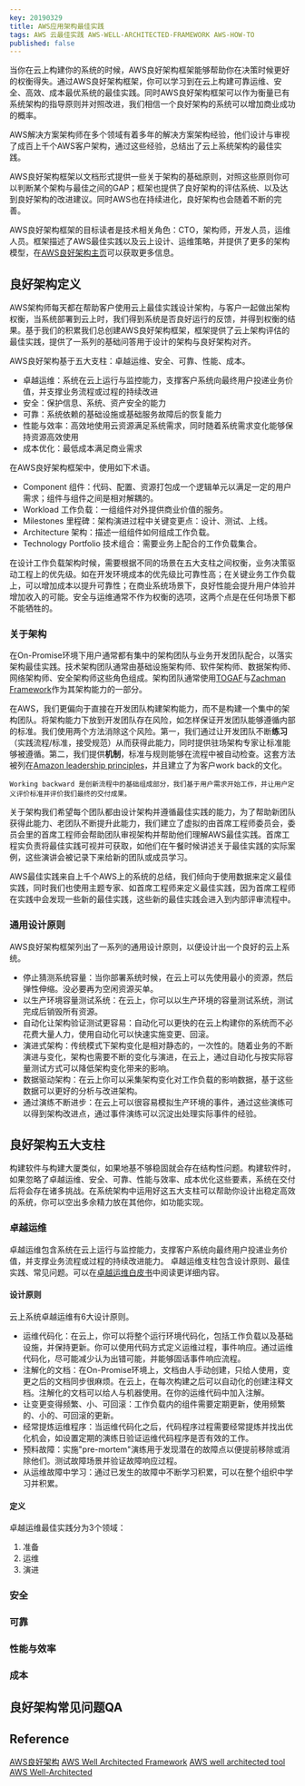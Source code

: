 ```yaml
---
key: 20190329
title: AWS应用架构最佳实践
tags: AWS 云最佳实践 AWS-WELL-ARCHITECTED-FRAMEWORK AWS-HOW-TO
published: false
---
```


当你在云上构建你的系统的时候，AWS良好架构框架能够帮助你在决策时候更好的权衡得失。通过AWS良好架构框架，你可以学习到在云上构建可靠运维、安全、高效、成本最优系统的最佳实践。同时AWS良好架构框架可以作为衡量已有系统架构的指导原则并对照改进，我们相信一个良好架构的系统可以增加商业成功的概率。

AWS解决方案架构师在多个领域有着多年的解决方案架构经验，他们设计与审视了成百上千个AWS客户架构，通过这些经验，总结出了云上系统架构的最佳实践。

AWS良好架构框架以文档形式提供一些关于架构的基础原则，对照这些原则你可以判断某个架构与最佳之间的GAP；框架也提供了良好架构的评估系统、以及达到良好架构的改进建议。同时AWS也在持续进化，良好架构也会随着不断的完善。

AWS良好架构框架的目标读者是技术相关角色：CTO，架构师，开发人员，运维人员。框架描述了AWS最佳实践以及云上设计、运维策略，并提供了更多的架构模型，在[AWS良好架构主页](https://aws.amazon.com/architecture/well-architected/)可以获取更多信息。

## 良好架构定义
AWS架构师每天都在帮助客户使用云上最佳实践设计架构，与客户一起做出架构权衡，当系统部署到云上时，我们得到系统是否良好运行的反馈，并得到权衡的结果。基于我们的积累我们总创建AWS良好架构框架，框架提供了云上架构评估的最佳实践，提供了一系列的基础问答用于设计的架构与良好架构对齐。

AWS良好架构基于五大支柱：卓越运维、安全、可靠、性能、成本。

- 卓越运维：系统在云上运行与监控能力，支撑客户系统向最终用户投递业务价值，并支撑业务流程或过程的持续改进
- 安全：保护信息、系统、资产安全的能力
- 可靠：系统依赖的基础设施或基础服务故障后的恢复能力
- 性能与效率：高效地使用云资源满足系统需求，同时随着系统需求变化能够保持资源高效使用
- 成本优化：最低成本满足商业需求

在AWS良好架构框架中，使用如下术语。
- Component 组件：代码、配置、资源打包成一个逻辑单元以满足一定的用户需求；组件与组件之间是相对解耦的。
- Workload 工作负载：一组组件对外提供商业价值的服务。
- Milestones 里程碑：架构演进过程中关键变更点：设计、测试、上线。
- Architecture 架构：描述一组组件如何组成工作负载。
- Technology Portfolio 技术组合：需要业务上配合的工作负载集合。

在设计工作负载架构时候，需要根据不同的场景在五大支柱之间权衡，业务决策驱动工程上的优先级。如在开发环境成本的优先级比可靠性高；在关键业务工作负载上，可以增加成本以提升可靠性；在商业系统场景下，良好性能会提升用户体验并增加收入的可能。安全与运维通常不作为权衡的选项，这两个点是在任何场景下都不能牺牲的。

### 关于架构

在On-Promise环境下用户通常都有集中的架构团队与业务开发团队配合，以落实架构最佳实践。技术架构团队通常由基础设施架构师、软件架构师、数据架构师、网络架构师、安全架构师这些角色组成。架构团队通常使用[TOGAF](http://pubs.opengroup.org/architecture/togaf9-doc/arch/)与[Zachman Framework](https://www.zachman.com/about-the-zachman-framework)作为其架构能力的一部分。


在AWS，我们更偏向于直接在开发团队构建架构能力，而不是构建一个集中的架构团队。将架构能力下放到开发团队存在风险，如怎样保证开发团队能够遵循内部的标准。我们使用两个方法消除这个风险。第一，我们通过让开发团队不断**练习**（实践流程/标准，接受规范）从而获得此能力，同时提供驻场架构专家让标准能够被遵循。第二，我们提供**机制**，标准与规则能够在流程中被自动检查。这套方法被列在[Amazon leadership principles](https://www.aboutamazon.com/working-at-amazon/our-leadership-principles)，并且建立了为客户work back的文化。

```Working backward 是创新流程中的基础组成部分，我们基于用户需求开始工作，并让用户定义评价标准并评价我们最终的交付成果。```

关于架构我们希望每个团队都由设计架构并遵循最佳实践的能力，为了帮助新团队获得此能力、老团队不断提升此能力，我们建立了虚拟的由首席工程师委员会，委员会里的首席工程师会帮助团队审视架构并帮助他们理解AWS最佳实践。首席工程实负责将最佳实践可视并可获取，如他们在午餐时候讲述关于最佳实践的实际案例，这些演讲会被记录下来给新的团队或成员学习。

AWS最佳实践来自上千个AWS上的系统的总结，我们倾向于使用数据来定义最佳实践，同时我们也使用主题专家、如首席工程师来定义最佳实践，因为首席工程师在实践中会发现一些新的最佳实践，这些新的最佳实践会进入到内部评审流程中。

### 通用设计原则

AWS良好架构框架列出了一系列的通用设计原则，以便设计出一个良好的云上系统。

- 停止猜测系统容量：当你部署系统时候，在云上可以先使用最小的资源，然后弹性伸缩。没必要再为空闲资源买单。
- 以生产环境容量测试系统：在云上，你可以以生产环境的容量测试系统，测试完成后销毁所有资源。
- 自动化让架构验证测试更容易：自动化可以更快的在云上构建你的系统而不必花费大量人力，使用自动化可以快速实施变更、回滚。
- 演进式架构：传统模式下架构变化是相对静态的，一次性的。随着业务的不断演进与变化，架构也需要不断的变化与演进，在云上，通过自动化与按实际容量测试方式可以降低架构变化带来的影响。
- 数据驱动架构：在云上你可以采集架构变化对工作负载的影响数据，基于这些数据可以更好的分析与改进架构。
- 通过演练不断进步：在云上可以很容易模拟生产环境的事件，通过这些演练可以得到架构改进点，通过事件演练可以沉淀出处理实际事件的经验。

## 良好架构五大支柱

构建软件与构建大厦类似，如果地基不够稳固就会存在结构性问题。构建软件时，如果忽略了卓越运维、安全、可靠、性能与效率、成本优化这些要素，系统在交付后将会存在诸多挑战。在系统架构中运用好这五大支柱可以帮助你设计出稳定高效的系统，你可以空出多余精力放在其他你，如功能实现。

### 卓越运维
卓越运维包含系统在云上运行与监控能力，支撑客户系统向最终用户投递业务价值，并支撑业务流程或过程的持续改进能力。
卓越运维支柱包含设计原则、最佳实践、常见问题。可以在[卓越运维白皮书](https://d0.awsstatic.com/whitepapers/architecture/AWS-Operational-Excellence-Pillar.pdf)中阅读更详细内容。

#### 设计原则

云上系统卓越运维有6大设计原则。

- 运维代码化：在云上，你可以将整个运行环境代码化，包括工作负载以及基础设施，并保持更新。你可以使用代码方式定义运维过程，事件响应。通过运维代码化，尽可能减少认为出错可能，并能够固话事件响应流程。
- 注解化的文档：在On-Promise环境上，文档由人手动创建，只给人使用，变更之后的文档同步很麻烦。在云上，在每次构建之后可以自动化的创建注释文档。注解化的文档可以给人与机器使用。在你的运维代码中加入注解。
- 让变更变得频繁、小、可回滚：工作负载内的组件需要定期更新，使用频繁的、小的、可回滚的更新。
- 经常提炼运维程序：当运维代码化之后，代码程序过程需要经常提炼并找出优化机会，如设置定期的演练日验证运维代码程序是否有效的工作。
- 预料故障：实施"pre-mortem"演练用于发现潜在的故障点以便提前移除或消除他们。测试故障场景并验证故障响应过程。
- 从运维故障中学习：通过已发生的故障中不断学习积累，可以在整个组织中学习并积累。

#### 定义
卓越运维最佳实践分为3个领域：
1. 准备
2. 运维
3. 演进

### 安全
### 可靠
### 性能与效率
### 成本

## 良好架构常见问题QA

## Reference
[AWS良好架构](https://s3.cn-north-1.amazonaws.com.cn/white-paper-localization/PDF/AWS+%E8%89%AF%E5%A5%BD%E6%9E%B6%E6%9E%84%E6%A1%86%E6%9E%B6.pdf)
[AWS Well Architected Framework](https://d1.awsstatic.com/whitepapers/architecture/AWS_Well-Architected_Framework.pdf)
[AWS well architected tool](https://aws.amazon.com/well-architected-tool/)
[AWS Well-Architected](https://aws.amazon.com/architecture/well-architected/)

